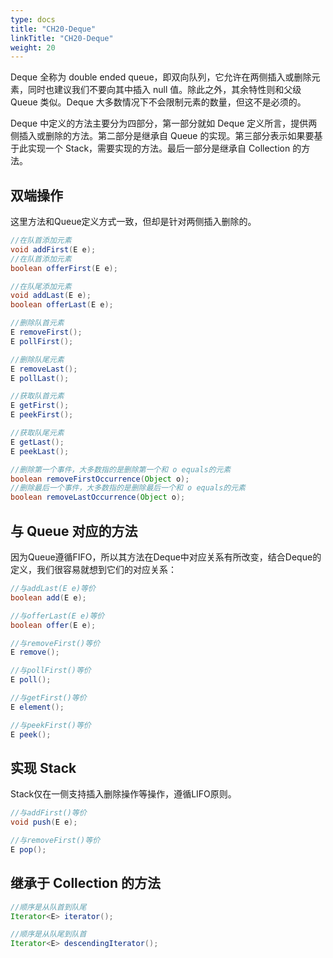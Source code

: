 ```yaml
---
type: docs
title: "CH20-Deque"
linkTitle: "CH20-Deque"
weight: 20
---
```


Deque 全称为 double ended queue，即双向队列，它允许在两侧插入或删除元素，同时也建议我们不要向其中插入 null 值。除此之外，其余特性则和父级 Queue 类似。Deque 大多数情况下不会限制元素的数量，但这不是必须的。

Deque 中定义的方法主要分为四部分，第一部分就如 Deque 定义所言，提供两侧插入或删除的方法。第二部分是继承自 Queue 的实现。第三部分表示如果要基于此实现一个 Stack，需要实现的方法。最后一部分是继承自 Collection 的方法。

## 双端操作

这里方法和Queue定义方式一致，但却是针对两侧插入删除的。

```java
//在队首添加元素
void addFirst(E e);
//在队首添加元素
boolean offerFirst(E e);

//在队尾添加元素
void addLast(E e);
boolean offerLast(E e);

//删除队首元素
E removeFirst();
E pollFirst();

//删除队尾元素
E removeLast();
E pollLast();

//获取队首元素
E getFirst();
E peekFirst();

//获取队尾元素
E getLast();
E peekLast();

//删除第一个事件，大多数指的是删除第一个和 o equals的元素
boolean removeFirstOccurrence(Object o);
//删除最后一个事件，大多数指的是删除最后一个和 o equals的元素
boolean removeLastOccurrence(Object o);
```

## 与 Queue 对应的方法

因为Queue遵循FIFO，所以其方法在Deque中对应关系有所改变，结合Deque的定义，我们很容易就想到它们的对应关系：

```java
//与addLast(E e)等价
boolean add(E e);

//与offerLast(E e)等价
boolean offer(E e);

//与removeFirst()等价
E remove();

//与pollFirst()等价
E poll();

//与getFirst()等价
E element();

//与peekFirst()等价
E peek();
```

## 实现 Stack

Stack仅在一侧支持插入删除操作等操作，遵循LIFO原则。

```java
//与addFirst()等价
void push(E e);

//与removeFirst()等价
E pop();
```

## 继承于 Collection 的方法

```java
//顺序是从队首到队尾
Iterator<E> iterator();

//顺序是从队尾到队首
Iterator<E> descendingIterator();
```